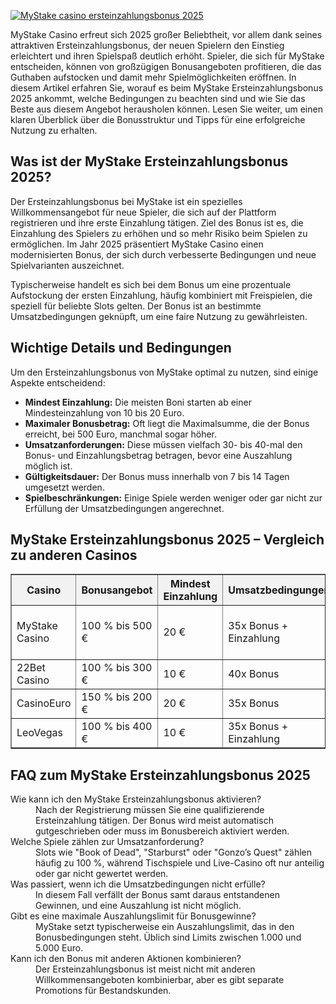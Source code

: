 [![MyStake casino ersteinzahlungsbonus 2025](https://123-caf.pages.dev/gitsignup.png)](https://vrmoo.ru/Bt82HjjY)

<p>MyStake Casino erfreut sich 2025 großer Beliebtheit, vor allem dank seines attraktiven Ersteinzahlungsbonus, der neuen Spielern den Einstieg erleichtert und ihren Spielspaß deutlich erhöht. Spieler, die sich für MyStake entscheiden, können von großzügigen Bonusangeboten profitieren, die das Guthaben aufstocken und damit mehr Spielmöglichkeiten eröffnen. In diesem Artikel erfahren Sie, worauf es beim MyStake Ersteinzahlungsbonus 2025 ankommt, welche Bedingungen zu beachten sind und wie Sie das Beste aus diesem Angebot herausholen können. Lesen Sie weiter, um einen klaren Überblick über die Bonusstruktur und Tipps für eine erfolgreiche Nutzung zu erhalten.</p>  <h2>Was ist der MyStake Ersteinzahlungsbonus 2025?</h2> <p>Der Ersteinzahlungsbonus bei MyStake ist ein spezielles Willkommensangebot für neue Spieler, die sich auf der Plattform registrieren und ihre erste Einzahlung tätigen. Ziel des Bonus ist es, die Einzahlung des Spielers zu erhöhen und so mehr Risiko beim Spielen zu ermöglichen. Im Jahr 2025 präsentiert MyStake Casino einen modernisierten Bonus, der sich durch verbesserte Bedingungen und neue Spielvarianten auszeichnet.</p> <p>Typischerweise handelt es sich bei dem Bonus um eine prozentuale Aufstockung der ersten Einzahlung, häufig kombiniert mit Freispielen, die speziell für beliebte Slots gelten. Der Bonus ist an bestimmte Umsatzbedingungen geknüpft, um eine faire Nutzung zu gewährleisten.</p>  <h2>Wichtige Details und Bedingungen</h2> <p>Um den Ersteinzahlungsbonus von MyStake optimal zu nutzen, sind einige Aspekte entscheidend:</p> <ul>   <li><strong>Mindest Einzahlung:</strong> Die meisten Boni starten ab einer Mindesteinzahlung von 10 bis 20 Euro.</li>   <li><strong>Maximaler Bonusbetrag:</strong> Oft liegt die Maximalsumme, die der Bonus erreicht, bei 500 Euro, manchmal sogar höher.</li>   <li><strong>Umsatzanforderungen:</strong> Diese müssen vielfach 30- bis 40-mal den Bonus- und Einzahlungsbetrag betragen, bevor eine Auszahlung möglich ist.</li>   <li><strong>Gültigkeitsdauer:</strong> Der Bonus muss innerhalb von 7 bis 14 Tagen umgesetzt werden.</li>   <li><strong>Spielbeschränkungen:</strong> Einige Spiele werden weniger oder gar nicht zur Erfüllung der Umsatzbedingungen angerechnet.</li> </ul>  <h2>MyStake Ersteinzahlungsbonus 2025 – Vergleich zu anderen Casinos</h2> <table border="1" cellpadding="6" cellspacing="0" style="border-collapse: collapse; width: 100%;"> <thead>   <tr style="background-color: #f2f2f2;">     <th>Casino</th>     <th>Bonusangebot</th>     <th>Mindest Einzahlung</th>     <th>Umsatzbedingungen</th>     <th>Freispiele</th>   </tr> </thead> <tbody>   <tr>     <td>MyStake Casino</td>     <td>100 % bis 500 €</td>     <td>20 €</td>     <td>35x Bonus + Einzahlung</td>     <td>50 Freispiele für Book of Dead</td>   </tr>   <tr>     <td>22Bet Casino</td>     <td>100 % bis 300 €</td>     <td>10 €</td>     <td>40x Bonus</td>     <td>20 Freispiele</td>   </tr>   <tr>     <td>CasinoEuro</td>     <td>150 % bis 200 €</td>     <td>20 €</td>     <td>35x Bonus</td>     <td>30 Freispiele</td>   </tr>   <tr>     <td>LeoVegas</td>     <td>100 % bis 400 €</td>     <td>10 €</td>     <td>35x Bonus + Einzahlung</td>     <td> keine Freispiele</td>   </tr> </tbody> </table>  <h2>FAQ zum MyStake Ersteinzahlungsbonus 2025</h2> <dl>   <dt>Wie kann ich den MyStake Ersteinzahlungsbonus aktivieren?</dt>   <dd>Nach der Registrierung müssen Sie eine qualifizierende Ersteinzahlung tätigen. Der Bonus wird meist automatisch gutgeschrieben oder muss im Bonusbereich aktiviert werden.</dd>    <dt>Welche Spiele zählen zur Umsatzanforderung?</dt>   <dd>Slots wie "Book of Dead", "Starburst" oder "Gonzo’s Quest" zählen häufig zu 100 %, während Tischspiele und Live-Casino oft nur anteilig oder gar nicht gewertet werden.</dd>    <dt>Was passiert, wenn ich die Umsatzbedingungen nicht erfülle?</dt>   <dd>In diesem Fall verfällt der Bonus samt daraus entstandenen Gewinnen, und eine Auszahlung ist nicht möglich.</dd>    <dt>Gibt es eine maximale Auszahlungslimit für Bonusgewinne?</dt>   <dd>MyStake setzt typischerweise ein Auszahlungslimit, das in den Bonusbedingungen steht. Üblich sind Limits zwischen 1.000 und 5.000 Euro.</dd>    <dt>Kann ich den Bonus mit anderen Aktionen kombinieren?</dt>   <dd>Der Ersteinzahlungsbonus ist meist nicht mit anderen Willkommensangeboten kombinierbar, aber es gibt separate Promotions für Bestandskunden.</dd> </dl>